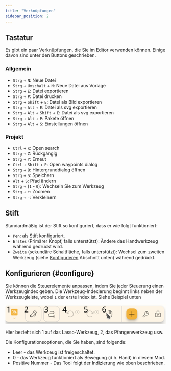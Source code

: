 ```yaml
---
title: "Verknüpfungen"
sidebar_position: 2
---
```



## Tastatur

Es gibt ein paar Verknüpfungen, die Sie im Editor verwenden können. Einige davon sind unter den Buttons geschrieben.

### Allgemein

* `Strg` + `N`: Neue Datei
* `Strg` + `Umschalt` + `N`: Neue Datei aus Vorlage
* `Strg` + `E`: Datei exportieren
* `Strg` + `P`: Datei drucken
* `Strg` + `Shift` + `E`: Datei als Bild exportieren
* `Strg` + `Alt` + `E`: Datei als svg exportieren
* `Strg` + `Alt` + `Shift` + `E`: Datei als svg exportieren
* `Strg` + `Alt` + `P`: Pakete öffnen
* `Strg` + `Alt` + `S`: Einstellungen öffnen

### Projekt

* `Ctrl` + `K`: Open search
* `Strg` + `Z`: Rückgängig
* `Strg` + `Y`: Erneut
* `Ctrl` + `Shift` + `P`: Open waypoints dialog
* `Strg` + `B`: Hintergrunddialog öffnen
* `Strg` + `S`: Speichern
* `Alt` + `S`: Pfad ändern
* `Strg` + (`1` - `0`): Wechseln Sie zum Werkzeug
* `Strg` + `+`: Zoomen
* `Strg` + `-`: Verkleinern

## Stift

Standardmäßig ist der Stift so konfiguriert, dass er wie folgt funktioniert:
* `Pen`: als Stift konfiguriert.
* `Erstes` (Primärer Knopf, falls unterstützt): Ändere das Handwerkzeug während gedrückt wird.
* `Zweite` (sekundäre Schaltfläche, falls unterstützt): Wechsel zum zweiten Werkzeug (siehe [Konfigurieren](#configure) Abschnitt unten) während gedrückt.



## Konfigurieren {#configure}

Sie können die Steuerelemente anpassen, indem Sie jeder Steuerung einen Werkzeugindex geben. Die Werkzeug-Indexierung beginnt links neben der Werkzeugleiste, wobei `1` der erste Index ist. Siehe Beispiel unten

![toolbar nummeriert](toolbar_numbered.png)

Hier bezieht sich 1 auf das Lasso-Werkzeug, 2, das Pfangenwerkzeug usw.

Die Konfigurationsoptionen, die Sie haben, sind folgende:

* Leer - das Werkzeug ist freigeschaltet.
* 0 - das Werkzeug funktioniert als Bewegung (d.h. Hand) in diesem Mod.
* Positive Nummer - Das Tool folgt der Indizierung wie oben beschrieben. 


